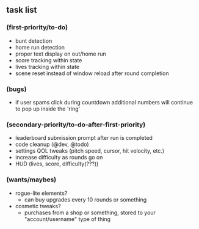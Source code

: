 ## task list 

### (first-priority/to-do)
- bunt detection
- home run detection
- proper text display on out/home run
- score tracking within state
- lives tracking within state
- scene reset instead of window reload after round completion

### (bugs)
- if user spams click during countdown additional numbers will continue to pop up inside the 'ring'

### (secondary-priority/to-do-after-first-priority)
- leaderboard submission prompt after run is completed
- code cleanup (@dev, @todo)
- settings QOL tweaks (pitch speed, cursor, hit velocity, etc.)
- increase difficulty as rounds go on
- HUD (lives, score, difficulty(???))

### (wants/maybes)
- rogue-lite elements?
    - can buy upgrades every 10 rounds or something
- cosmetic tweaks?
    - purchases from a shop or something, stored to your "account/username" type of thing



